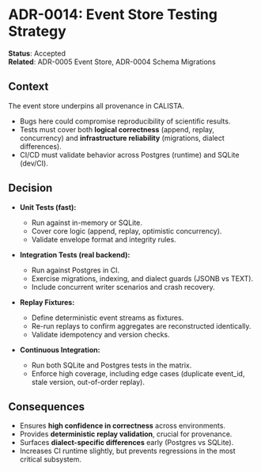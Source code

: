 # ADR-0014: Event Store Testing Strategy

**Status**: Accepted <br>
**Related**: ADR-0005 Event Store, ADR-0004 Schema Migrations

## Context

The event store underpins all provenance in CALISTA.

- Bugs here could compromise reproducibility of scientific results.
- Tests must cover both **logical correctness** (append, replay, concurrency) and **infrastructure reliability** (migrations, dialect differences).
- CI/CD must validate behavior across Postgres (runtime) and SQLite (dev/CI).

## Decision

- **Unit Tests (fast):**

  - Run against in-memory or SQLite.
  - Cover core logic (append, replay, optimistic concurrency).
  - Validate envelope format and integrity rules.

- **Integration Tests (real backend):**

  - Run against Postgres in CI.
  - Exercise migrations, indexing, and dialect guards (JSONB vs TEXT).
  - Include concurrent writer scenarios and crash recovery.

- **Replay Fixtures:**

  - Define deterministic event streams as fixtures.
  - Re-run replays to confirm aggregates are reconstructed identically.
  - Validate idempotency and version checks.

- **Continuous Integration:**
  - Run both SQLite and Postgres tests in the matrix.
  - Enforce high coverage, including edge cases (duplicate event_id, stale version, out-of-order replay).

## Consequences

- Ensures **high confidence in correctness** across environments.
- Provides **deterministic replay validation**, crucial for provenance.
- Surfaces **dialect-specific differences** early (Postgres vs SQLite).
- Increases CI runtime slightly, but prevents regressions in the most critical subsystem.
